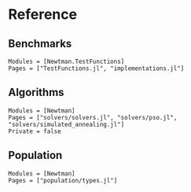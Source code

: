 # Reference

## Benchmarks
```@autodocs
Modules = [Newtman.TestFunctions]
Pages = ["TestFunctions.jl", "implementations.jl"]
```

## Algorithms
```@autodocs
Modules = [Newtman]
Pages = ["solvers/solvers.jl", "solvers/pso.jl", "solvers/simulated_annealing.jl"]
Private = false
```

## Population
```@autodocs
Modules = [Newtman]
Pages = ["population/types.jl"]
```